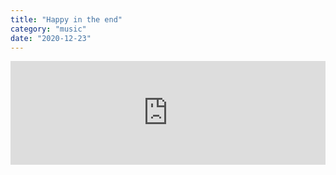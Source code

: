 ```yaml
---
title: "Happy in the end"
category: "music"
date: "2020-12-23"
---
```


<iframe width="100%" height="166" scrolling="no" frameborder="no" allow="autoplay" src="https://w.soundcloud.com/player/?url=https%3A//api.soundcloud.com/tracks/953381359&color=%235c6c74&auto_play=false&hide_related=false&show_comments=true&show_user=true&show_reposts=false&show_teaser=true"></iframe>